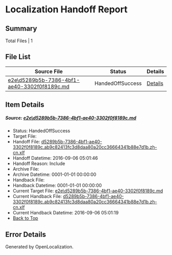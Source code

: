 # <a name='report-top'></a> Localization Handoff Report

## Summary
 Total Files | 1

## File List
 Source File | Status | Details 
 ----------- | ------ | ------- 
 [e2e\d5289b5b-7386-4bf1-ae40-3302f0f8189c.md](https://github.com/OpenLocalizationTestOrg/ol-test0/blob/3e22b3384db98a183da3729b4f1e673f993989e0/e2e/d5289b5b-7386-4bf1-ae40-3302f0f8189c.md) | HandedOffSuccess | [Details](#824c6682986dfe16315a849cf50dcc073b5ccc892)

## Item Details
##### <a name='824c6682986dfe16315a849cf50dcc073b5ccc892'></a> Source: [e2e\d5289b5b-7386-4bf1-ae40-3302f0f8189c.md](https://github.com/OpenLocalizationTestOrg/ol-test0/blob/3e22b3384db98a183da3729b4f1e673f993989e0/e2e/d5289b5b-7386-4bf1-ae40-3302f0f8189c.md)
* Status: HandedOffSuccess
* Target File: 
* Handoff File: [d5289b5b-7386-4bf1-ae40-3302f0f8189c.ab9c82413fc3d8daa80a20cc36664341b88e7d1b.zh-cn.xlf](https://github.com/OpenLocalizationTestOrg/ol-test0-handoff/blob/5c74a3a6b359f41f45408ff8f499f605dd42ac8c/ol-handoff/OpenLocalizationTestOrg/ol-test0-zhcn/ci/ht/d5289b5b-7386-4bf1-ae40-3302f0f8189c.ab9c82413fc3d8daa80a20cc36664341b88e7d1b.zh-cn.xlf)
* Handoff Datetime: 2016-09-06 05:01:46
* Handoff Reason: Include
* Archive File: 
* Archive Datetime: 0001-01-01 00:00:00
* Handback File: 
* Handback Datetime: 0001-01-01 00:00:00
* Current Target File: [e2e\d5289b5b-7386-4bf1-ae40-3302f0f8189c.md](https://github.com/OpenLocalizationTestOrg/ol-test0-zhcn/blob/b2fdc34add08b4f1bd0f4f4fab94c9abb9724761/e2e/d5289b5b-7386-4bf1-ae40-3302f0f8189c.md)
* Current Handback File: [d5289b5b-7386-4bf1-ae40-3302f0f8189c.ab9c82413fc3d8daa80a20cc36664341b88e7d1b.zh-cn.xlf](https://github.com/OpenLocalizationTestOrg/ol-test0-handback/blob/43a1a3f2da037e32ace37184b66adb4dadd12725/ol-handback/OpenLocalizationTestOrg/ol-test0-zhcn/ci/ht/d5289b5b-7386-4bf1-ae40-3302f0f8189c.ab9c82413fc3d8daa80a20cc36664341b88e7d1b.zh-cn.xlf)
* Current Handback Datetime: 2016-09-06 05:01:19
* [Back to Top](#report-top)


## Error Details

Generated by OpenLocalization.
